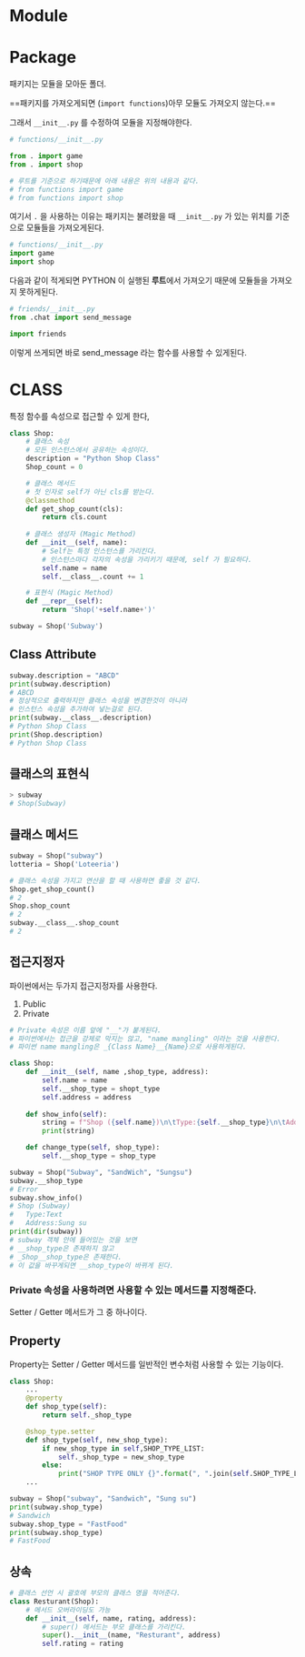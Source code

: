 ﻿# Module

# Package

패키지는 모듈을 모아둔 폴더.

==패키지를 가져오게되면 (```import functions```)아무 모듈도 가져오지 않는다.==

그래서 ```__init__.py``` 를 수정하여 모듈을 지정해야한다.
```python
# functions/__init__.py

from . import game
from . import shop

# 루트를 기준으로 하기때문에 아래 내용은 위의 내용과 같다.
# from functions import game
# from functions import shop

```

여기서 ```.``` 을 사용하는 이유는 패키지는 불려왔을 때 ```__init__.py``` 가 있는 위치를 기준으로 모듈들을 가져오게된다.


```python
# functions/__init__.py
import game
import shop
```

다음과 같이 적게되면 PYTHON 이 실행된 **루트**에서 가져오기 때문에 모듈들을 가져오지 못하게된다.



```python
# friends/__init__.py
from .chat import send_message
```

``` python
import friends
```

이렇게 쓰게되면 바로 send_message 라는 함수를 사용할 수 있게된다.

# CLASS
특정 함수를 속성으로 접근할 수 있게 한다,

```python
class Shop:
	# 클래스 속성
	# 모든 인스턴스에서 공유하는 속성이다.
	description = "Python Shop Class"
	Shop_count = 0

	# 클래스 메서드
	# 첫 인자로 self가 아닌 cls를 받는다.
	@classmethod
	def get_shop_count(cls):
		return cls.count
	
	# 클래스 생성자 (Magic Method)
	def __init__(self, name):
		# Self는 특정 인스턴스를 가리킨다.
		# 인스턴스마다 각자의 속성을 가리키기 때문에, self 가 필요하다.
		self.name = name
		self.__class__.count += 1

	# 표현식 (Magic Method)
	def __repr__(self):
		return 'Shop('+self.name+')'

subway = Shop('Subway')
```

## Class Attribute

```python
subway.description = "ABCD"
print(subway.description)
# ABCD
# 정상적으로 출력하지만 클래스 속성을 변경한것이 아니라
# 인스턴스 속성을 추가하여 넣는걸로 된다.
print(subway.__class__.description)
# Python Shop Class
print(Shop.description)
# Python Shop Class
```

## 클래스의 표현식

```python
> subway
# Shop(Subway)
```

## 클래스 메서드
```python
subway = Shop("subway")
lotteria = Shop('Loteeria')

# 클래스 속성을 가지고 연산을 할 때 사용하면 좋을 것 같다.
Shop.get_shop_count()
# 2
Shop.shop_count
# 2
subway.__class__.shop_count
# 2
```

## 접근지정자

파이썬에서는 두가지 접근지정자를 사용한다.
1. Public
2. Private

```python
# Private 속성은 이름 앞에 "__"가 붙게된다.
# 파이썬에서는 접근을 강제로 막지는 않고, "name mangling" 이라는 것을 사용한다.
# 파이썬 name mangling은 _{Class Name}__{Name}으로 사용하게된다.

class Shop:
	def __init__(self, name ,shop_type, address):
		self.name = name
		self.__shop_type = shopt_type
		self.address = address
	
	def show_info(self):
		string = f"Shop ({self.name})\n\tType:{self.__shop_type}\n\tAddress:{self.address}"
        print(string)

	def change_type(self, shop_type):
		self.__shop_type = shop_type
```

```python
subway = Shop("Subway", "SandWich", "Sungsu")
subway.__shop_type
# Error
subway.show_info()
# Shop (Subway)
#	Type:Text
#	Address:Sung su
print(dir(subway))
# subway 객체 안에 들어있는 것을 보면
# __shop_type은 존재하지 않고
# _Shop__shop_type은 존재한다.
# 이 값을 바꾸게되면 __shop_type이 바뀌게 된다.
```

### Private 속성을 사용하려면 사용할 수 있는 메서드를 지정해준다.
Setter / Getter 메서드가 그 중 하나이다.

##  Property

Property는 Setter / Getter 메서드를 일반적인 변수처럼 사용할 수 있는 기능이다.

```python
class Shop:
	...
	@property
	def shop_type(self):
		return self._shop_type

	@shop_type.setter
	def shop_type(self, new_shop_type):
		if new_shop_type in self,SHOP_TYPE_LIST:
			self._shop_type = new_shop_type
		else:
			print("SHOP TYPE ONLY {}".format(", ".join(self.SHOP_TYPE_LIST)))
	...

subway = Shop("subway", "Sandwich", "Sung su")
print(subway.shop_type)
# Sandwich
subway.shop_type = "FastFood"
print(subway.shop_type)
# FastFood
```

## 상속

```python
# 클래스 선언 시 괄호에 부모의 클래스 명을 적어준다.
class Resturant(Shop):
	# 메서드 오버라이딩도 가능
	def __init__(self, name, rating, address):
		# super() 메서드는 부모 클래스를 가리킨다.
		super().__init__(name, "Resturant", address)
		self.rating = rating
```
